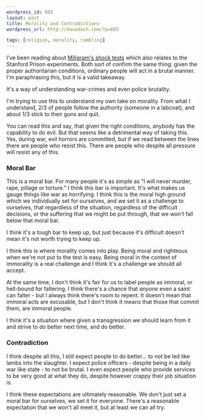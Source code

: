 ```yaml
---
wordpress_id: 603
layout: post
title: Morality and Contradictions
wordpress_url: http://davedash.com/?p=603

tags: [religion, morality, rambling]
---
```

[cnn]: http://www.cnn.com/2008/HEALTH/12/19/milgram.experiment.obedience/index.html?eref=rss_topstories

I've been reading about [Miligram's shock tests][cnn] which also relates to the Stanford Prison experiments.  Both sort of confirm the same thing: given the proper authoritarian conditions, ordinary people will act in a brutal manner.  I'm paraphrasing this, but it is a valid takeaway.

It's a way of understanding war-crimes and even police brutality.

I'm trying to use this to understand my own take on morality.  From what I understand, 2/3 of people follow the authority (someone in a labcoat), and about 1/3 stick to their guns and quit.

You can read this and say, that given the right conditions, anybody has the capability to do evil.  But that seems like a detrimental way of taking this.  Yes, during war, evil horrors are committed, but if we read between the lines there are people who resist this.  There are people who despite all pressure will resist any of this.

<!--more-->

### Moral Bar

This is a moral bar.  For many people it's as simple as "I will never murder, rape, pillage or torture."  I think this bar is important.  It's what makes us gauge things like war as horrifying.  I think this is the moral high ground which we individually set for ourselves, and we set it as a challenge to ourselves, that regardless of the situation, regardless of the difficult decisions, or the suffering that we might be put through, that we won't fall below that moral bar.

I think it's a tough bar to keep up, but just because it's difficult doesn't mean it's not worth trying to keep up.

I think this is where morality comes into play.  Being moral and righteous when we're not put to the test is easy.  Being moral in the context of immorality is a real challenge and I think it's a challenge we should all accept.

At the same time, I don't think it's fair for us to label people as immoral, or hell-bound for faltering.  I think there's a chance that *anyone* even a saint can falter - but I always think there's room to repent.  It doesn't mean that immoral acts are excusable, but I don't think it means that those that commit them, are immoral people.

I think it's a situation where given a transgression we should learn from it and strive to do better next time, and do better.

### Contradiction

I think despite all this, I still expect people to do better... to not be led like lambs into the slaughter.  I expect police officers - despite being in a daily war like state - to not be brutal.  I even expect people who provide services to be very good at what they do, despite however crappy their job situation is.

I think these expectations are ultimately reasonable.  We don't just set a moral bar for ourselves, we set it for everyone.  There's a reasonable expectation that we won't all meet it, but at least we can all try.
